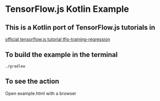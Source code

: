 # TensorFlow.js Kotlin Example

## This is a Kotlin port of TensorFlow.js tutorials in

<a href="https://codelabs.developers.google.com/codelabs/tfjs-training-regression" target="_blank">official tensorflow.js tutorial tfjs-training-regression</a>


## To build the example in the terminal

```
./gradlew 
```

## To see the action

Open example.html with a browser
